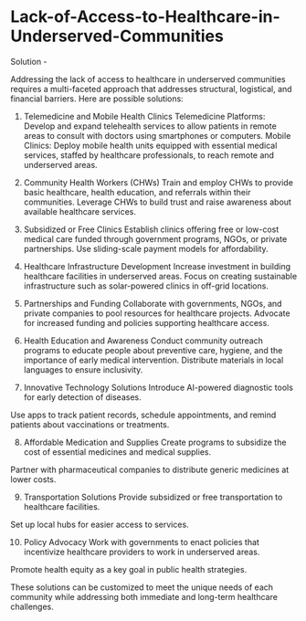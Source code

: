# Lack-of-Access-to-Healthcare-in-Underserved-Communities
Solution -

Addressing the lack of access to healthcare in underserved communities requires a multi-faceted approach that addresses structural, logistical, and financial barriers. Here are possible solutions:

1. Telemedicine and Mobile Health Clinics
Telemedicine Platforms: Develop and expand telehealth services to allow patients in remote areas to consult with doctors using smartphones or computers.
Mobile Clinics: Deploy mobile health units equipped with essential medical services, staffed by healthcare professionals, to reach remote and underserved areas.


2. Community Health Workers (CHWs)
Train and employ CHWs to provide basic healthcare, health education, and referrals within their communities.
Leverage CHWs to build trust and raise awareness about available healthcare services.


3. Subsidized or Free Clinics
Establish clinics offering free or low-cost medical care funded through government programs, NGOs, or private partnerships.
Use sliding-scale payment models for affordability.


4. Healthcare Infrastructure Development
Increase investment in building healthcare facilities in underserved areas.
Focus on creating sustainable infrastructure such as solar-powered clinics in off-grid locations.


5. Partnerships and Funding
Collaborate with governments, NGOs, and private companies to pool resources for healthcare projects.
Advocate for increased funding and policies supporting healthcare access.


6. Health Education and Awareness
Conduct community outreach programs to educate people about preventive care, hygiene, and the importance of early medical intervention.
Distribute materials in local languages to ensure inclusivity.


7. Innovative Technology Solutions
Introduce AI-powered diagnostic tools for early detection of diseases.

Use apps to track patient records, schedule appointments, and remind patients about vaccinations or treatments.


8. Affordable Medication and Supplies
Create programs to subsidize the cost of essential medicines and medical supplies.

Partner with pharmaceutical companies to distribute generic medicines at lower costs.


9. Transportation Solutions
Provide subsidized or free transportation to healthcare facilities.

Set up local hubs for easier access to services.


10. Policy Advocacy
Work with governments to enact policies that incentivize healthcare providers to work in underserved areas.

Promote health equity as a key goal in public health strategies.


These solutions can be customized to meet the unique needs of each community while addressing both immediate and long-term healthcare challenges.
